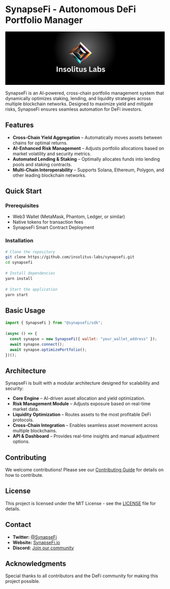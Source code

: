 # SynapseFi - Autonomous DeFi Portfolio Manager

![SynapseFi Banner](https://raw.githubusercontent.com/Insolitus-Labs/.github/refs/heads/main/Banner.png)

SynapseFi is an AI-powered, cross-chain portfolio management system that dynamically optimizes staking, lending, and liquidity strategies across multiple blockchain networks. Designed to maximize yield and mitigate risks, SynapseFi ensures seamless automation for DeFi investors.

## Features

- **Cross-Chain Yield Aggregation** – Automatically moves assets between chains for optimal returns.
- **AI-Enhanced Risk Management** – Adjusts portfolio allocations based on market volatility and security metrics.
- **Automated Lending & Staking** – Optimally allocates funds into lending pools and staking contracts.
- **Multi-Chain Interoperability** – Supports Solana, Ethereum, Polygon, and other leading blockchain networks.

## Quick Start

### Prerequisites
- Web3 Wallet (MetaMask, Phantom, Ledger, or similar)
- Native tokens for transaction fees
- SynapseFi Smart Contract Deployment

### Installation
```sh
# Clone the repository
git clone https://github.com/insolitus-labs/synapsefi.git
cd synapsefi

# Install dependencies
yarn install

# Start the application
yarn start
```

## Basic Usage
```js
import { SynapseFi } from "@synapsefi/sdk";

(async () => {
  const synapse = new SynapseFi({ wallet: "your_wallet_address" });
  await synapse.connect();
  await synapse.optimizePortfolio();
})();
```

## Architecture
SynapseFi is built with a modular architecture designed for scalability and security:

- **Core Engine** – AI-driven asset allocation and yield optimization.
- **Risk Management Module** – Adjusts exposure based on real-time market data.
- **Liquidity Optimization** – Routes assets to the most profitable DeFi protocols.
- **Cross-Chain Integration** – Enables seamless asset movement across multiple blockchains.
- **API & Dashboard** – Provides real-time insights and manual adjustment options.

## Contributing
We welcome contributions! Please see our [Contributing Guide](CONTRIBUTING.md) for details on how to contribute.

## License
This project is licensed under the MIT License - see the [LICENSE](LICENSE) file for details.

## Contact
- **Twitter:** [@SynapseFi](https://twitter.com/SynapseFi)
- **Website:** [SynapseFi.io](https://synapsefi.io)
- **Discord:** [Join our community](https://discord.gg/synapsefi)

## Acknowledgments
Special thanks to all contributors and the DeFi community for making this project possible.

